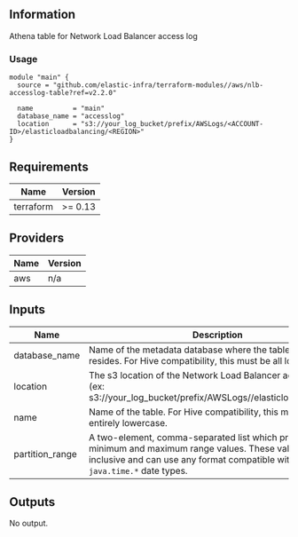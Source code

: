 <!-- BEGINNING OF PRE-COMMIT-TERRAFORM DOCS HOOK -->
## Information

Athena table for Network Load Balancer access log

### Usage

```hcl
module "main" {
  source = "github.com/elastic-infra/terraform-modules//aws/nlb-accesslog-table?ref=v2.2.0"

  name          = "main"
  database_name = "accesslog"
  location      = "s3://your_log_bucket/prefix/AWSLogs/<ACCOUNT-ID>/elasticloadbalancing/<REGION>"
}
```

## Requirements

| Name | Version |
|------|---------|
| terraform | >= 0.13 |

## Providers

| Name | Version |
|------|---------|
| aws | n/a |

## Inputs

| Name | Description | Type | Default | Required |
|------|-------------|------|---------|:--------:|
| database\_name | Name of the metadata database where the table metadata resides. For Hive compatibility, this must be all lowercase. | `string` | n/a | yes |
| location | The s3 location of the Network Load Balancer access log. (ex: s3://your\_log\_bucket/prefix/AWSLogs/<ACCOUNT-ID>/elasticloadbalancing/<REGION>) | `string` | n/a | yes |
| name | Name of the table. For Hive compatibility, this must be entirely lowercase. | `string` | n/a | yes |
| partition\_range | A two-element, comma-separated list which provides the minimum and maximum range values. These values are inclusive and can use any format compatible with the Java `java.time.*` date types. | `string` | `"NOW-1MONTH,NOW"` | no |

## Outputs

No output.

<!-- END OF PRE-COMMIT-TERRAFORM DOCS HOOK -->
